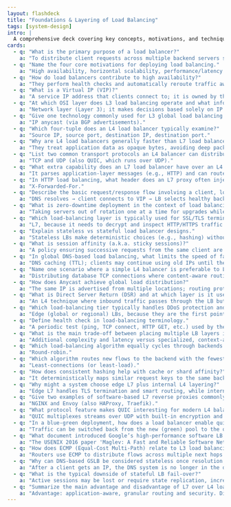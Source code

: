 ```yaml
---
layout: flashdeck
title: "Foundations & Layering of Load Balancing"
tags: [system-design]
intro: |
  A comprehensive deck covering key concepts, motivations, and techniques in load balancing.
cards:
  - q: "What is the primary purpose of a load balancer?"
    a: "To distribute client requests across multiple backend servers so no single server becomes a bottleneck, improving scalability, availability, latency, and allowing zero-downtime deployments."
  - q: "Name the four core motivations for deploying load balancing."
    a: "High availability, horizontal scalability, performance/latency smoothing, and zero-downtime (rolling) deployments."
  - q: "How do load balancers contribute to high availability?"
    a: "They perform health checks and automatically reroute traffic away from failed or overloaded servers."
  - q: "What is a Virtual IP (VIP)?"
    a: "A service IP address that clients connect to; it is owned by the load balancer, not any single server, abstracting a pool of backend hosts behind one constant endpoint."
  - q: "At which OSI layer does L3 load balancing operate and what information does it use?"
    a: "Network layer (Layer 3); it makes decisions based solely on IP addresses."
  - q: "Give one technology commonly used for L3 global load balancing."
    a: "IP anycast (via BGP advertisements)."
  - q: "Which four-tuple does an L4 load balancer typically examine?"
    a: "Source IP, source port, destination IP, destination port."
  - q: "Why are L4 load balancers generally faster than L7 load balancers?"
    a: "They treat application data as opaque bytes, avoiding deep packet inspection and heavy parsing."
  - q: "List two common transport protocols an L4 balancer can distribute."
    a: "TCP and UDP (also QUIC, which runs over UDP)."
  - q: "What extra capability does an L7 load balancer have over an L4 balancer?"
    a: "It parses application-layer messages (e.g., HTTP) and can route based on URLs, headers, cookies, or body content."
  - q: "In HTTP load balancing, what header does an L7 proxy often inject to preserve the client’s IP?"
    a: "X-Forwarded-For."
  - q: "Describe the basic request/response flow involving a client, load balancer, and backend server."
    a: "DNS resolves → client connects to VIP → LB selects healthy backend → forwards request → backend responds → LB relays response to client."
  - q: "What is zero-downtime deployment in the context of load balancing?"
    a: "Taking servers out of rotation one at a time for upgrades while traffic continues to flow to other healthy servers."
  - q: "Which load-balancing layer is typically used for SSL/TLS termination and why?"
    a: "L7, because it needs to decrypt and inspect HTTP/HTTPS traffic to route intelligently."
  - q: "Explain stateless vs stateful load balancer designs."
    a: "Stateless LBs make deterministic choices (e.g., hashing) without storing per-connection state; stateful LBs track active sessions to support features like stickiness but add complexity."
  - q: "What is session affinity (a.k.a. sticky sessions)?"
    a: "A policy ensuring successive requests from the same client are routed to the same backend server."
  - q: "In global DNS-based load balancing, what limits the speed of fail-over?"
    a: "DNS caching (TTL); clients may continue using old IPs until the cache expires."
  - q: "Name one scenario where a simple L4 balancer is preferable to L7."
    a: "Distributing database TCP connections where content-aware routing is unnecessary and low latency overhead is critical."
  - q: "How does Anycast achieve global load distribution?"
    a: "The same IP is advertised from multiple locations; routing protocols direct clients to the nearest announcement."
  - q: "What is Direct Server Return (DSR) and at which layer is it used?"
    a: "An L4 technique where inbound traffic passes through the LB but outbound responses bypass it directly to the client, reducing LB bandwidth usage."
  - q: "Which load-balancing tier typically handles DDoS protection and why?"
    a: "Edge (global or regional) LBs, because they are the first point of contact and can filter malicious traffic before it reaches internal systems."
  - q: "Define health check in load-balancing terminology."
    a: "A periodic test (ping, TCP connect, HTTP GET, etc.) used by the LB to verify backend server readiness; failed checks remove servers from rotation."
  - q: "What is the main trade-off between placing multiple LB layers in a request path?"
    a: "Additional complexity and latency versus specialized, context-aware decision-making at each tier (global vs local vs service-level)."
  - q: "Which load-balancing algorithm equally cycles through backends in order?"
    a: "Round-robin."
  - q: "Which algorithm routes new flows to the backend with the fewest current connections?"
    a: "Least-connections (or least-load)."
  - q: "How does consistent hashing help with cache or shard affinity?"
    a: "It deterministically maps similar request keys to the same backend, reducing cache misses and rebalance churn."
  - q: "Why might a system choose edge L7 plus internal L4 layering?"
    a: "Edge L7 handles TLS termination and smart routing, while internal L4 fans out uniform traffic with minimal overhead."
  - q: "Give two examples of software-based L7 reverse proxies commonly used as load balancers."
    a: "NGINX and Envoy (also HAProxy, Traefik)."
  - q: "What protocol feature makes QUIC interesting for modern L4 balancing?"
    a: "QUIC multiplexes streams over UDP with built-in encryption and faster connection setup, but still appears as UDP to an L4 balancer."
  - q: "In a blue-green deployment, how does a load balancer enable quick rollback?"
    a: "Traffic can be switched back from the new (green) pool to the old (blue) pool with a simple configuration update."
  - q: "What document introduced Google’s high-performance software LB called Maglev?"
    a: "The USENIX 2016 paper 'Maglev: A Fast and Reliable Software Network Load Balancer.'"
  - q: "How does ECMP (Equal-Cost Multi-Path) relate to L3 load balancing?"
    a: "Routers use ECMP to distribute flows across multiple next hops with equal route cost, effectively balancing at the IP layer."
  - q: "Why can DNS-based GSLB be considered stateless once resolution completes?"
    a: "After a client gets an IP, the DNS system is no longer in the direct traffic path; routing decisions are embedded in the cached answer."
  - q: "What is the typical downside of stateful LB fail-over?"
    a: "Active sessions may be lost or require state replication, increasing complexity and recovery time."
  - q: "Summarize the main advantage and disadvantage of L7 over L4 load balancing."
    a: "Advantage: application-aware, granular routing and security. Disadvantage: higher CPU/latency overhead and lower raw throughput."
---
```


